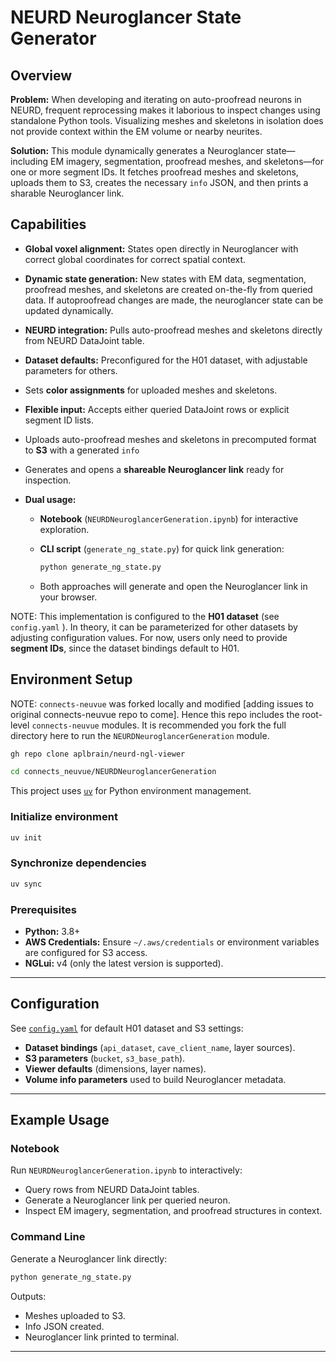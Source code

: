 # NEURD Neuroglancer State Generator

## Overview

**Problem:** When developing and iterating on auto-proofread neurons in NEURD, frequent reprocessing makes it laborious to inspect changes using standalone Python tools. Visualizing meshes and skeletons in isolation does not provide context within the EM volume or nearby neurites.

**Solution:** This module dynamically generates a Neuroglancer state—including EM imagery, segmentation, proofread meshes, and skeletons—for one or more segment IDs. It fetches proofread meshes and skeletons, uploads them to S3, creates the necessary `info` JSON, and then prints a sharable Neuroglancer link.


## Capabilities

* **Global voxel alignment:** States open directly in Neuroglancer with correct global coordinates for correct spatial context.
* **Dynamic state generation:** New states with EM data, segmentation, proofread meshes, and skeletons are created on-the-fly from queried data. If autoproofread changes are made, the neuroglancer state can be updated dynamically.
* **NEURD integration:** Pulls auto-proofread meshes and skeletons directly from NEURD DataJoint table.
* **Dataset defaults:** Preconfigured for the H01 dataset, with adjustable parameters for others.
* Sets **color assignments** for uploaded meshes and skeletons.
* **Flexible input:** Accepts either queried DataJoint rows or explicit segment ID lists.
* Uploads auto-proofread meshes and skeletons in precomputed format to **S3** with a generated `info`
* Generates and opens a **shareable Neuroglancer link** ready for inspection.

* **Dual usage:**

  * **Notebook** (`NEURDNeuroglancerGeneration.ipynb`) for interactive exploration.
  * **CLI script** (`generate_ng_state.py`) for quick link generation:

    ```bash
    python generate_ng_state.py
    ```

  * Both approaches will generate and open the Neuroglancer link in your browser.

NOTE: This implementation is configured to the **H01 dataset** (see `config.yaml` ). In theory, it can be parameterized for other datasets by adjusting configuration values. For now, users only need to provide **segment IDs**, since the dataset bindings default to H01.


## Environment Setup

NOTE: `connects-neuvue` was forked locally and modified [adding issues to original connects-neuvue repo to come]. Hence this repo includes the root-level `connects-neuvue` modules. It is recommended you fork the full directory here to run the `NEURDNeuroglancerGeneration` module. 

```bash
gh repo clone aplbrain/neurd-ngl-viewer
```
```bash
cd connects_neuvue/NEURDNeuroglancerGeneration
```

This project uses [`uv`](https://docs.astral.sh/uv/) for Python environment management.

### Initialize environment

```bash
uv init
```

### Synchronize dependencies

```bash
uv sync
```

### Prerequisites

* **Python:** 3.8+
* **AWS Credentials:** Ensure `~/.aws/credentials` or environment variables are configured for S3 access.
* **NGLui:** v4 (only the latest version is supported).

---

## Configuration

See [`config.yaml`](./config.yaml)  for default H01 dataset and S3 settings:

* **Dataset bindings** (`api_dataset`, `cave_client_name`, layer sources).
* **S3 parameters** (`bucket`, `s3_base_path`).
* **Viewer defaults** (dimensions, layer names).
* **Volume info parameters** used to build Neuroglancer metadata.

---

## Example Usage

### Notebook

Run `NEURDNeuroglancerGeneration.ipynb` to interactively:

* Query rows from NEURD DataJoint tables.
* Generate a Neuroglancer link per queried neuron.
* Inspect EM imagery, segmentation, and proofread structures in context.

### Command Line

Generate a Neuroglancer link directly:

```bash
python generate_ng_state.py
```

Outputs:

* Meshes uploaded to S3.
* Info JSON created.
* Neuroglancer link printed to terminal.
---